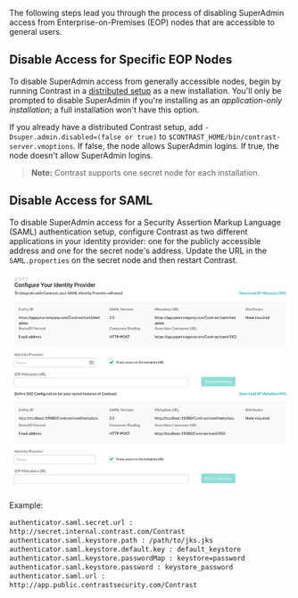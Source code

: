 <!--
title: "Disable SuperAdmin Access for EOP Nodes"
description: "EOP guide for disabling SuperAdmin accounts"
tags: "SuperAdmin EOP disable permissions"
-->

The following steps lead you through the process of disabling SuperAdmin access from Enterprise-on-Premises (EOP) nodes that are accessible to general users.  

## Disable Access for Specific EOP Nodes

To disable SuperAdmin access from generally accessible nodes, begin by running Contrast in a [distributed setup](https://docs.contrastsecurity.com/admin_tsinstall.html#dist) as a new installation. You'll only be prompted to disable SuperAdmin if you're installing as an *application-only installation*; a full installation won't have this option.

If you already have a distributed Contrast setup, add `-Dsuper.admin.disabled=(false or true)` to `$CONTRAST_HOME/bin/contrast-server.vmoptions`. If false, the node allows SuperAdmin logins. If true, the node doesn't allow SuperAdmin logins. 

>**Note:** Contrast supports one secret node for each installation.

## Disable Access for SAML 

To disable SuperAdmin access for a Security Assertion Markup Language (SAML) authentication setup, configure Contrast as two different applications in your identity provider: one for the publicly accessible address and one for the secret node's address. Update the URL in the `SAML.properties` on the secret node and then restart Contrast. 

<a href="assets/images/Configure-SAML-identity-provider.png" rel="lightbox" title="Configure identity provider"><img class="thumbnail" src="assets/images/Configure-SAML-identity-provider.png"/></a>

Example:

```
authenticator.saml.secret.url : http://secret.internal.contrast.com/Contrast
authenticator.saml.keystore.path : /path/to/jks.jks
authenticator.saml.keystore.default.key : default_keystore
authenticator.saml.keystore.passwordMap : keystore=password
authenticator.saml.keystore.password : keystore_password
authenticator.saml.url : http://app.public.contrastsecurity.com/Contrast

```